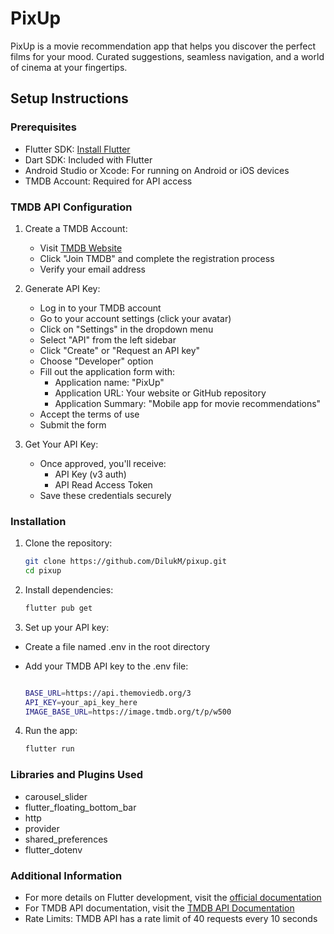 # PixUp

PixUp is a movie recommendation app that helps you discover the perfect films for your mood. Curated suggestions, seamless navigation, and a world of cinema at your fingertips.

## Setup Instructions

### Prerequisites

- Flutter SDK: [Install Flutter](https://flutter.dev/docs/get-started/install)
- Dart SDK: Included with Flutter
- Android Studio or Xcode: For running on Android or iOS devices
- TMDB Account: Required for API access

### TMDB API Configuration

1. Create a TMDB Account:
   - Visit [TMDB Website](https://www.themoviedb.org/)
   - Click "Join TMDB" and complete the registration process
   - Verify your email address

2. Generate API Key:
   - Log in to your TMDB account
   - Go to your account settings (click your avatar)
   - Click on "Settings" in the dropdown menu
   - Select "API" from the left sidebar
   - Click "Create" or "Request an API key"
   - Choose "Developer" option
   - Fill out the application form with:
     - Application name: "PixUp"
     - Application URL: Your website or GitHub repository
     - Application Summary: "Mobile app for movie recommendations"
   - Accept the terms of use
   - Submit the form

3. Get Your API Key:
   - Once approved, you'll receive:
     - API Key (v3 auth)
     - API Read Access Token
   - Save these credentials securely

### Installation

1. Clone the repository:

   ```sh
   git clone https://github.com/DilukM/pixup.git
   cd pixup
   ```

2. Install dependencies:

   ```sh
   flutter pub get
   ```

3. Set up your API key:

- Create a file named .env in the root directory
- Add your TMDB API key to the .env file:

  ```sh

  BASE_URL=https://api.themoviedb.org/3
  API_KEY=your_api_key_here
  IMAGE_BASE_URL=https://image.tmdb.org/t/p/w500
  ```


4. Run the app:
   ```sh
   flutter run
   ```

### Libraries and Plugins Used

- carousel_slider
- flutter_floating_bottom_bar
- http
- provider
- shared_preferences
- flutter_dotenv

### Additional Information

- For more details on Flutter development, visit the [official documentation](https://flutter.dev/docs)
- For TMDB API documentation, visit the [TMDB API Documentation](https://developers.themoviedb.org/3)
- Rate Limits: TMDB API has a rate limit of 40 requests every 10 seconds
